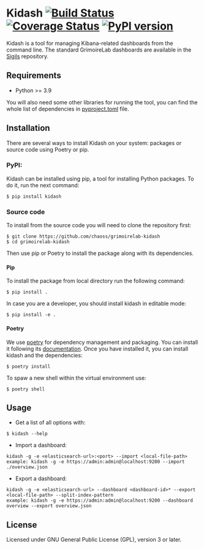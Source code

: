 # Kidash [![Build Status](https://github.com/chaoss/grimoirelab-kidash/workflows/tests/badge.svg)](https://github.com/chaoss/grimoirelab-kidash/actions?query=workflow:tests+branch:master+event:push) [![Coverage Status](https://img.shields.io/coveralls/chaoss/grimoirelab-kidash.svg)](https://coveralls.io/r/chaoss/grimoirelab-kidash?branch=master) [![PyPI version](https://badge.fury.io/py/kidash.svg)](https://badge.fury.io/py/kidash)

Kidash is a tool for managing Kibana-related dashboards from the command line. The standard GrimoireLab dashboards
are available in the [Sigils](https://github.com/chaoss/grimoirelab-sigils) repository.

## Requirements

 * Python >= 3.9

You will also need some other libraries for running the tool, you can find the
whole list of dependencies in [pyproject.toml](pyproject.toml) file.

## Installation

There are several ways to install Kidash on your system: packages or source 
code using Poetry or pip.

### PyPI:

Kidash can be installed using pip, a tool for installing Python packages. 
To do it, run the next command:
```
$ pip install kidash
```

### Source code

To install from the source code you will need to clone the repository first:
```
$ git clone https://github.com/chaoss/grimoirelab-kidash
$ cd grimoirelab-kidash
```

Then use pip or Poetry to install the package along with its dependencies.

#### Pip
To install the package from local directory run the following command:
```
$ pip install .
```
In case you are a developer, you should install kidash in editable mode:
```
$ pip install -e .
```

#### Poetry
We use [poetry](https://python-poetry.org/) for dependency management and 
packaging. You can install it following its [documentation](https://python-poetry.org/docs/#installation).
Once you have installed it, you can install kidash and the dependencies:
```
$ poetry install
```
To spaw a new shell within the virtual environment use:
```
$ poetry shell
```

## Usage

- Get a list of all options with:
```
$ kidash --help
```

- Import a dashboard:
```buildoutcfg
kidash -g -e <elasticsearch-url>:<port> --import <local-file-path>
example: kidash -g -e https://admin:admin@localhost:9200 --import ./overview.json
```

- Export a dashboard:
```buildoutcfg
kidash -g -e <elasticsearch-url> --dashboard <dashboard-id>* --export <local-file-path> --split-index-pattern
example: kidash -g -e https://admin:admin@localhost:9200 --dashboard overview --export overview.json
```

## License

Licensed under GNU General Public License (GPL), version 3 or later.
